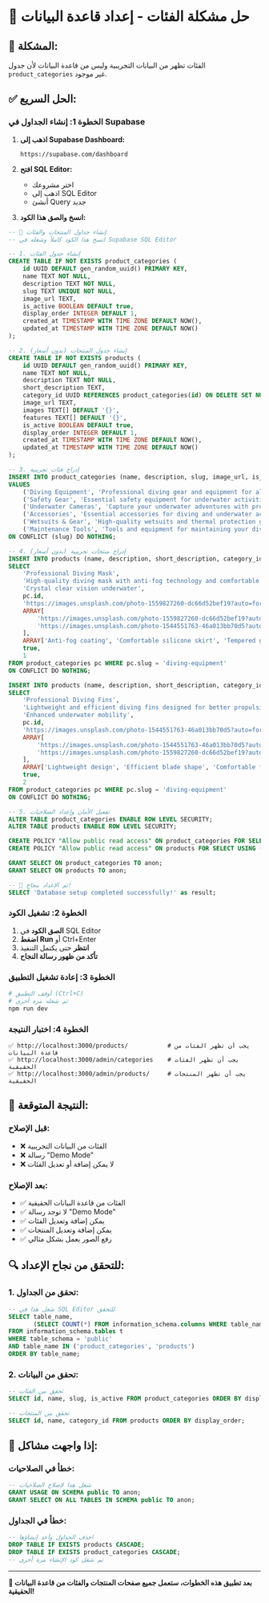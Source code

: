 # 🔧 حل مشكلة الفئات - إعداد قاعدة البيانات

## 🚨 **المشكلة:**
الفئات تظهر من البيانات التجريبية وليس من قاعدة البيانات لأن جدول `product_categories` غير موجود.

## ✅ **الحل السريع:**

### **الخطوة 1: إنشاء الجداول في Supabase**

1. **اذهب إلى Supabase Dashboard:**
   ```
   https://supabase.com/dashboard
   ```

2. **افتح SQL Editor:**
   - اختر مشروعك
   - اذهب إلى SQL Editor
   - أنشئ Query جديد

3. **انسخ والصق هذا الكود:**

```sql
-- 🚀 إنشاء جداول المنتجات والفئات
-- انسخ هذا الكود كاملاً وشغله في Supabase SQL Editor

-- 1. إنشاء جدول الفئات
CREATE TABLE IF NOT EXISTS product_categories (
    id UUID DEFAULT gen_random_uuid() PRIMARY KEY,
    name TEXT NOT NULL,
    description TEXT NOT NULL,
    slug TEXT UNIQUE NOT NULL,
    image_url TEXT,
    is_active BOOLEAN DEFAULT true,
    display_order INTEGER DEFAULT 1,
    created_at TIMESTAMP WITH TIME ZONE DEFAULT NOW(),
    updated_at TIMESTAMP WITH TIME ZONE DEFAULT NOW()
);

-- 2. إنشاء جدول المنتجات (بدون أسعار)
CREATE TABLE IF NOT EXISTS products (
    id UUID DEFAULT gen_random_uuid() PRIMARY KEY,
    name TEXT NOT NULL,
    description TEXT NOT NULL,
    short_description TEXT,
    category_id UUID REFERENCES product_categories(id) ON DELETE SET NULL,
    image_url TEXT,
    images TEXT[] DEFAULT '{}',
    features TEXT[] DEFAULT '{}',
    is_active BOOLEAN DEFAULT true,
    display_order INTEGER DEFAULT 1,
    created_at TIMESTAMP WITH TIME ZONE DEFAULT NOW(),
    updated_at TIMESTAMP WITH TIME ZONE DEFAULT NOW()
);

-- 3. إدراج فئات تجريبية
INSERT INTO product_categories (name, description, slug, image_url, is_active, display_order)
VALUES 
    ('Diving Equipment', 'Professional diving gear and equipment for all levels of divers', 'diving-equipment', 'https://images.unsplash.com/photo-1544551763-46a013bb70d5?auto=format&fit=crop&w=800', true, 1),
    ('Safety Gear', 'Essential safety equipment for underwater activities and diving', 'safety-gear', 'https://images.unsplash.com/photo-1578662996442-48f60103fc96?auto=format&fit=crop&w=800', true, 2),
    ('Underwater Cameras', 'Capture your underwater adventures with professional cameras', 'underwater-cameras', 'https://images.unsplash.com/photo-1606107557195-0e29a4b5b4aa?auto=format&fit=crop&w=800', true, 3),
    ('Accessories', 'Essential accessories for diving and underwater activities', 'accessories', 'https://images.unsplash.com/photo-1578662996442-48f60103fc96?auto=format&fit=crop&w=800', true, 4),
    ('Wetsuits & Gear', 'High-quality wetsuits and thermal protection gear', 'wetsuits-gear', 'https://images.unsplash.com/photo-1559827260-dc66d52bef19?auto=format&fit=crop&w=800', true, 5),
    ('Maintenance Tools', 'Tools and equipment for maintaining your diving gear', 'maintenance-tools', 'https://images.unsplash.com/photo-1581092160562-40aa08e78837?auto=format&fit=crop&w=800', true, 6)
ON CONFLICT (slug) DO NOTHING;

-- 4. إدراج منتجات تجريبية (بدون أسعار)
INSERT INTO products (name, description, short_description, category_id, image_url, images, features, is_active, display_order)
SELECT 
    'Professional Diving Mask',
    'High-quality diving mask with anti-fog technology and comfortable silicone skirt for crystal clear underwater vision',
    'Crystal clear vision underwater',
    pc.id,
    'https://images.unsplash.com/photo-1559827260-dc66d52bef19?auto=format&fit=crop&w=800',
    ARRAY[
        'https://images.unsplash.com/photo-1559827260-dc66d52bef19?auto=format&fit=crop&w=800',
        'https://images.unsplash.com/photo-1544551763-46a013bb70d5?auto=format&fit=crop&w=600'
    ],
    ARRAY['Anti-fog coating', 'Comfortable silicone skirt', 'Tempered glass lens', 'Adjustable strap'],
    true,
    1
FROM product_categories pc WHERE pc.slug = 'diving-equipment'
ON CONFLICT DO NOTHING;

INSERT INTO products (name, description, short_description, category_id, image_url, images, features, is_active, display_order)
SELECT 
    'Professional Diving Fins',
    'Lightweight and efficient diving fins designed for better propulsion and enhanced underwater mobility',
    'Enhanced underwater mobility',
    pc.id,
    'https://images.unsplash.com/photo-1544551763-46a013bb70d5?auto=format&fit=crop&w=800',
    ARRAY[
        'https://images.unsplash.com/photo-1544551763-46a013bb70d5?auto=format&fit=crop&w=800',
        'https://images.unsplash.com/photo-1559827260-dc66d52bef19?auto=format&fit=crop&w=600'
    ],
    ARRAY['Lightweight design', 'Efficient blade shape', 'Comfortable foot pocket', 'Durable materials'],
    true,
    2
FROM product_categories pc WHERE pc.slug = 'diving-equipment'
ON CONFLICT DO NOTHING;

-- 5. تفعيل الأمان وإعداد الصلاحيات
ALTER TABLE product_categories ENABLE ROW LEVEL SECURITY;
ALTER TABLE products ENABLE ROW LEVEL SECURITY;

CREATE POLICY "Allow public read access" ON product_categories FOR SELECT USING (is_active = true);
CREATE POLICY "Allow public read access" ON products FOR SELECT USING (is_active = true);

GRANT SELECT ON product_categories TO anon;
GRANT SELECT ON products TO anon;

-- 🎉 تم الإعداد بنجاح!
SELECT 'Database setup completed successfully!' as result;
```

### **الخطوة 2: تشغيل الكود**
1. **الصق الكود** في SQL Editor
2. **اضغط Run** أو Ctrl+Enter
3. **انتظر** حتى يكتمل التنفيذ
4. **تأكد من ظهور رسالة النجاح**

### **الخطوة 3: إعادة تشغيل التطبيق**
```bash
# أوقف التطبيق (Ctrl+C)
# ثم شغله مرة أخرى
npm run dev
```

### **الخطوة 4: اختبار النتيجة**
```
✅ http://localhost:3000/products/           # يجب أن تظهر الفئات من قاعدة البيانات
✅ http://localhost:3000/admin/categories    # يجب أن تظهر الفئات الحقيقية
✅ http://localhost:3000/admin/products/     # يجب أن تظهر المنتجات الحقيقية
```

## 🎯 **النتيجة المتوقعة:**

### **قبل الإصلاح:**
- ❌ الفئات من البيانات التجريبية
- ❌ رسالة "Demo Mode"
- ❌ لا يمكن إضافة أو تعديل الفئات

### **بعد الإصلاح:**
- ✅ الفئات من قاعدة البيانات الحقيقية
- ✅ لا توجد رسالة "Demo Mode"
- ✅ يمكن إضافة وتعديل الفئات
- ✅ يمكن إضافة وتعديل المنتجات
- ✅ رفع الصور يعمل بشكل مثالي

## 🔍 **للتحقق من نجاح الإعداد:**

### **1. تحقق من الجداول:**
```sql
-- شغل هذا في SQL Editor للتحقق
SELECT table_name, 
       (SELECT COUNT(*) FROM information_schema.columns WHERE table_name = t.table_name) as columns
FROM information_schema.tables t
WHERE table_schema = 'public' 
AND table_name IN ('product_categories', 'products')
ORDER BY table_name;
```

### **2. تحقق من البيانات:**
```sql
-- تحقق من الفئات
SELECT id, name, slug, is_active FROM product_categories ORDER BY display_order;

-- تحقق من المنتجات
SELECT id, name, category_id FROM products ORDER BY display_order;
```

## 🚨 **إذا واجهت مشاكل:**

### **خطأ في الصلاحيات:**
```sql
-- شغل هذا لإصلاح الصلاحيات
GRANT USAGE ON SCHEMA public TO anon;
GRANT SELECT ON ALL TABLES IN SCHEMA public TO anon;
```

### **خطأ في الجداول:**
```sql
-- احذف الجداول وأعد إنشاؤها
DROP TABLE IF EXISTS products CASCADE;
DROP TABLE IF EXISTS product_categories CASCADE;
-- ثم شغل كود الإنشاء مرة أخرى
```

---

**🎉 بعد تطبيق هذه الخطوات، ستعمل جميع صفحات المنتجات والفئات من قاعدة البيانات الحقيقية!**